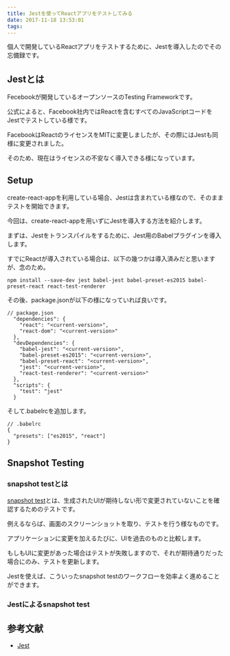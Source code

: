 ```yaml
---
title: Jestを使ってReactアプリをテストしてみる
date: 2017-11-18 13:53:01
tags:
---
```

個人で開発しているReactアプリをテストするために、Jestを導入したのでその忘備録です。

## Jestとは
Fecebookが開発しているオープンソースのTesting Frameworkです。

公式によると、Facebook社内ではReactを含むすべてのJavaScriptコードをJestでテストしている様です。

FacebookはReactのライセンスをMITに変更しましたが、その際にはJestも同様に変更されました。

そのため、現在はライセンスの不安なく導入できる様になっています。

## Setup
create-react-appを利用している場合、Jestは含まれている様なので、そのままテストを開始できます。

今回は、create-react-appを用いずにJestを導入する方法を紹介します。

まずは、Jestをトランスパイルをするために、Jest用のBabelプラグインを導入します。

すでにReactが導入されている場合は、以下の幾つかは導入済みだと思いますが、念のため。

```
npm install --save-dev jest babel-jest babel-preset-es2015 babel-preset-react react-test-renderer
```

その後、package.jsonが以下の様になっていれば良いです。

```
// package.json
  "dependencies": {
    "react": "<current-version>",
    "react-dom": "<current-version>"
  },
  "devDependencies": {
    "babel-jest": "<current-version>",
    "babel-preset-es2015": "<current-version>",
    "babel-preset-react": "<current-version>",
    "jest": "<current-version>",
    "react-test-renderer": "<current-version>"
  },
  "scripts": {
    "test": "jest"
  }
```

そして.babelrcを追加します。

```
// .babelrc
{
  "presets": ["es2015", "react"]
}
```

## Snapshot Testing
### snapshot testとは
[snapshot test](https://facebook.github.io/jest/docs/en/snapshot-testing.html)とは、生成されたUIが期待しない形で変更されていないことを確認するためのテストです。

例えるならば、画面のスクリーンショットを取り、テストを行う様なものです。

アプリケーションに変更を加えるたびに、UIを過去のものと比較します。

もしもUIに変更があった場合はテストが失敗しますので、それが期待通りだった場合にのみ、テストを更新します。

Jestを使えば、こういったsnapshot testのワークフローを効率よく進めることができます。

### Jestによるsnapshot test


## 参考文献
- [Jest](https://facebook.github.io/jest/)